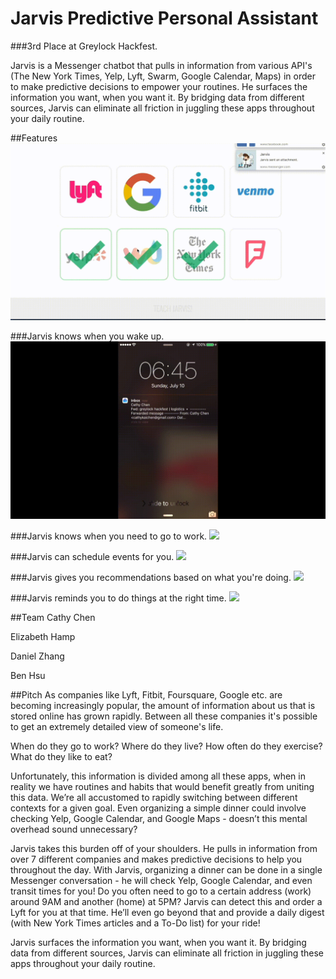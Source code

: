 Jarvis Predictive Personal Assistant
=========

###3rd Place at Greylock Hackfest.

Jarvis is a Messenger chatbot that pulls in information from various API's (The New York Times, Yelp, Lyft, Swarm, Google Calendar, Maps) in order to make predictive decisions to empower your routines. He surfaces the information you want, when you want it. By bridging data from different sources, Jarvis can eliminate all friction in juggling these apps throughout your daily routine.

##Features
![](/gifs/starter.gif)

###Jarvis knows when you wake up.
![](/gifs/morning_card.gif)

###Jarvis knows when you need to go to work.
![](/gifs/lyft_work.gif)

###Jarvis can schedule events for you.
![](/gifs/schedule_event.gif)

###Jarvis gives you recommendations based on what you're doing.
![](/gifs/swarm.gif)

###Jarvis reminds you to do things at the right time.
![](/gifs/lyft_home.gif)

##Team
Cathy Chen

Elizabeth Hamp

Daniel Zhang

Ben Hsu

##Pitch
As companies like Lyft, Fitbit, Foursquare, Google etc. are becoming increasingly popular, the amount of information about us that is stored online has grown rapidly. Between all these companies it's possible to get an extremely detailed view of someone's life. 

When do they go to work? Where do they live? How often do they exercise? What do they like to eat?

Unfortunately, this information is divided among all these apps, when in reality we have routines and habits that would benefit greatly from uniting this data. We’re all accustomed to rapidly switching between different contexts for a given goal. Even organizing a simple dinner could involve checking Yelp, Google Calendar, and Google Maps - doesn’t this mental overhead sound unnecessary?

Jarvis takes this burden off of your shoulders. He pulls in information from over 7 different companies  and makes predictive decisions to help you throughout the day. With Jarvis, organizing a dinner can be done in a single Messenger conversation - he will check Yelp, Google Calendar, and even transit times for you! Do you often need to go to a certain address (work) around 9AM and another (home) at 5PM? Jarvis can detect this and order a Lyft for you at that time. He’ll even go beyond that and provide a daily digest (with New York Times articles and a To-Do list) for your ride!

Jarvis surfaces the information you want, when you want it. By bridging data from different sources, Jarvis can eliminate all friction in juggling these apps throughout your daily routine.

